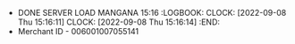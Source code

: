 - DONE SERVER LOAD MANGANA 15:16
  :LOGBOOK:
  CLOCK: [2022-09-08 Thu 15:16:11]
  CLOCK: [2022-09-08 Thu 15:16:14]
  :END:
- Merchant ID - 006001007055141